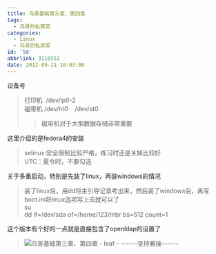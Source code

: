 ```yaml
---
title: 鸟哥基础第三章、第四章
tags:
  - 鸟哥的私房菜
categories:
  - Linux
  - 鸟哥的私房菜
id: '58'
abbrlink: 3119352
date: 2012-09-11 10:03:00
---
```


设备号  

> 打印机  /dev/lp0-2  
> 磁带机 /dev/ht0    /dev/st0       
> 
> > 磁带机对于大型数据存储非常重要  

  
这里介绍的是fedora4的安装  

> selinux:安全限制比较严格，练习时还是关掉比较好  
> UTC：夏令时，不要勾选  
>   

关于多重启动，特别是先装了linux，再装windows的情况  

> 装了linux后，用dd将主引导记录考出来，然后装了windows后，再写boot.ini将linux选项写上去就可以了  
> su  
> dd if=/dev/sda of=/home/123/mbr bs=512 count=1  
>   

这个版本有个好的一点就是直接包含了openldap的设置了  

> ![鸟哥基础第三章、第四章 - leaf - ------坚持雅操------](http://img1.ph.126.net/YMrOqIv9DPeNgD8Sk2_S1Q==/1004302716921510971.jpg "鸟哥基础第三章、第四章 - leaf - ------坚持雅操------")
> 
>